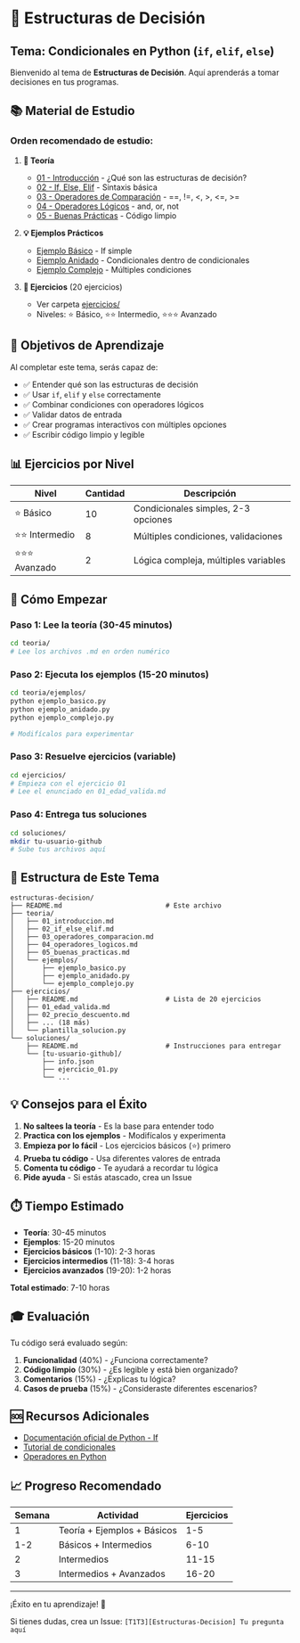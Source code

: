 # 🔀 Estructuras de Decisión

## Tema: Condicionales en Python (`if`, `elif`, `else`)

Bienvenido al tema de **Estructuras de Decisión**. Aquí aprenderás a tomar decisiones en tus programas.

## 📚 Material de Estudio

### Orden recomendado de estudio:

1. **📖 Teoría**
   - [01 - Introducción](./teoria/01_introduccion.md) - ¿Qué son las estructuras de decisión?
   - [02 - If, Else, Elif](./teoria/02_if_else_elif.md) - Sintaxis básica
   - [03 - Operadores de Comparación](./teoria/03_operadores_comparacion.md) - ==, !=, <, >, <=, >=
   - [04 - Operadores Lógicos](./teoria/04_operadores_logicos.md) - and, or, not
   - [05 - Buenas Prácticas](./teoria/05_buenas_practicas.md) - Código limpio

2. **💡 Ejemplos Prácticos**
   - [Ejemplo Básico](./teoria/ejemplos/ejemplo_basico.py) - If simple
   - [Ejemplo Anidado](./teoria/ejemplos/ejemplo_anidado.py) - Condicionales dentro de condicionales
   - [Ejemplo Complejo](./teoria/ejemplos/ejemplo_complejo.py) - Múltiples condiciones

3. **📝 Ejercicios** (20 ejercicios)
   - Ver carpeta [ejercicios/](./ejercicios/)
   - Niveles: ⭐ Básico, ⭐⭐ Intermedio, ⭐⭐⭐ Avanzado

## 🎯 Objetivos de Aprendizaje

Al completar este tema, serás capaz de:

- ✅ Entender qué son las estructuras de decisión
- ✅ Usar `if`, `elif` y `else` correctamente
- ✅ Combinar condiciones con operadores lógicos
- ✅ Validar datos de entrada
- ✅ Crear programas interactivos con múltiples opciones
- ✅ Escribir código limpio y legible

## 📊 Ejercicios por Nivel

| Nivel | Cantidad | Descripción |
|-------|----------|-------------|
| ⭐ Básico | 10 | Condicionales simples, 2-3 opciones |
| ⭐⭐ Intermedio | 8 | Múltiples condiciones, validaciones |
| ⭐⭐⭐ Avanzado | 2 | Lógica compleja, múltiples variables |

## 🚀 Cómo Empezar

### Paso 1: Lee la teoría (30-45 minutos)
```bash
cd teoria/
# Lee los archivos .md en orden numérico
```

### Paso 2: Ejecuta los ejemplos (15-20 minutos)
```bash
cd teoria/ejemplos/
python ejemplo_basico.py
python ejemplo_anidado.py
python ejemplo_complejo.py

# Modifícalos para experimentar
```

### Paso 3: Resuelve ejercicios (variable)
```bash
cd ejercicios/
# Empieza con el ejercicio 01
# Lee el enunciado en 01_edad_valida.md
```

### Paso 4: Entrega tus soluciones
```bash
cd soluciones/
mkdir tu-usuario-github
# Sube tus archivos aquí
```

## 📁 Estructura de Este Tema

```
estructuras-decision/
├── README.md                          # Este archivo
├── teoria/
│   ├── 01_introduccion.md
│   ├── 02_if_else_elif.md
│   ├── 03_operadores_comparacion.md
│   ├── 04_operadores_logicos.md
│   ├── 05_buenas_practicas.md
│   └── ejemplos/
│       ├── ejemplo_basico.py
│       ├── ejemplo_anidado.py
│       └── ejemplo_complejo.py
├── ejercicios/
│   ├── README.md                      # Lista de 20 ejercicios
│   ├── 01_edad_valida.md
│   ├── 02_precio_descuento.md
│   ├── ... (18 más)
│   └── plantilla_solucion.py
└── soluciones/
    ├── README.md                      # Instrucciones para entregar
    └── [tu-usuario-github]/
        ├── info.json
        ├── ejercicio_01.py
        └── ...
```

## 💡 Consejos para el Éxito

1. **No saltees la teoría** - Es la base para entender todo
2. **Practica con los ejemplos** - Modifícalos y experimenta
3. **Empieza por lo fácil** - Los ejercicios básicos (⭐) primero
4. **Prueba tu código** - Usa diferentes valores de entrada
5. **Comenta tu código** - Te ayudará a recordar tu lógica
6. **Pide ayuda** - Si estás atascado, crea un Issue

## ⏱️ Tiempo Estimado

- **Teoría**: 30-45 minutos
- **Ejemplos**: 15-20 minutos
- **Ejercicios básicos** (1-10): 2-3 horas
- **Ejercicios intermedios** (11-18): 3-4 horas
- **Ejercicios avanzados** (19-20): 1-2 horas

**Total estimado**: 7-10 horas

## 🎓 Evaluación

Tu código será evaluado según:

1. **Funcionalidad** (40%) - ¿Funciona correctamente?
2. **Código limpio** (30%) - ¿Es legible y está bien organizado?
3. **Comentarios** (15%) - ¿Explicas tu lógica?
4. **Casos de prueba** (15%) - ¿Consideraste diferentes escenarios?

## 🆘 Recursos Adicionales

- [Documentación oficial de Python - If](https://docs.python.org/es/3/tutorial/controlflow.html#if-statements)
- [Tutorial de condicionales](https://www.w3schools.com/python/python_conditions.asp)
- [Operadores en Python](https://www.w3schools.com/python/python_operators.asp)

## 📈 Progreso Recomendado

| Semana | Actividad | Ejercicios |
|--------|-----------|------------|
| 1 | Teoría + Ejemplos + Básicos | 1-5 |
| 1-2 | Básicos + Intermedios | 6-10 |
| 2 | Intermedios | 11-15 |
| 3 | Intermedios + Avanzados | 16-20 |

---
¡Éxito en tu aprendizaje! 💪

Si tienes dudas, crea un Issue: `[T1T3][Estructuras-Decision] Tu pregunta aquí`

